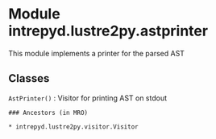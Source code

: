Module intrepyd.lustre2py.astprinter
====================================
This module implements a printer for the parsed AST

Classes
-------

`AstPrinter()`
:   Visitor for printing AST on stdout

    ### Ancestors (in MRO)

    * intrepyd.lustre2py.visitor.Visitor
